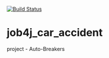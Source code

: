 [![Build Status](https://app.travis-ci.com/SlartiBartFast-art/job4j_car_accident.svg?branch=main)](https://app.travis-ci.com/SlartiBartFast-art/job4j_car_accident)


# job4j_car_accident
project - Auto-Breakers
